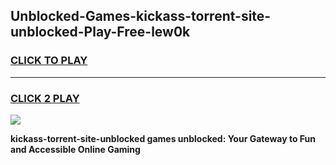 
## Unblocked-Games-kickass-torrent-site-unblocked-Play-Free-lew0k
<h3>
<a href="https://premium76.site?title=kickass-torrent-site-unblocked&ref=20M">CLICK TO PLAY</a></h3>
<hr>

<h3>
<a href="https://premium76.site?title=kickass-torrent-site-unblocked&ref=20M">CLICK 2 PLAY</a>
  
</h3>

<a href="https://premium76.site?title=kickass-torrent-site-unblocked&ref=19M"><img src="https://clearcache.store/games.png"></a>


**kickass-torrent-site-unblocked games unblocked: Your Gateway to Fun and Accessible Online Gaming**
